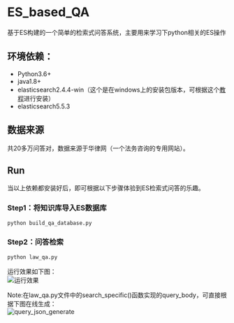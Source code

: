 # ES_based_QA
基于ES构建的一个简单的检索式问答系统，主要用来学习下python相关的ES操作

## 环境依赖：
* Python3.6+<br>
* java1.8+<br>
* elasticsearch2.4.4-win（这个是在windows上的安装包版本，可根据这个[教程](https://www.cnblogs.com/ljhdo/p/4887557.html)进行安装）<br>
* elasticsearch5.5.3<br>

## 数据来源
共20多万问答对，数据来源于华律网（一个法务咨询的专用网站）。

## Run
当以上依赖都安装好后，即可根据以下步骤体验到ES检索式问答的乐趣。<br>

### Step1：将知识库导入ES数据库
```Python
python build_qa_database.py
```

### Step2：问答检索
```Python
python law_qa.py
```
运行效果如下图：<br>
![运行效果](https://github.com/Vincent131499/ES_based_QA/raw/master/imgs/model_predict_demo.jpg)

Note:在law_qa.py文件中的search_specific()函数实现的query_body，可直接根据下图在线生成：<br>
![query_json_generate](https://github.com/Vincent131499/ES_based_QA/raw/master/imgs/query_json.jpg)
